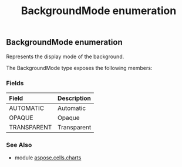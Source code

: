 ﻿---
title: BackgroundMode enumeration
second_title: Aspose.Cells for Python via .NET API References
description: 
type: docs
weight: 370
url: /aspose.cells.charts/backgroundmode/
is_root: false
---

## BackgroundMode enumeration

Represents the display mode of the background.



The BackgroundMode type exposes the following members:

### Fields
| Field | Description |
| :- | :- |
| AUTOMATIC | Automatic |
| OPAQUE | Opaque |
| TRANSPARENT | Transparent |



### See Also
* module [aspose.cells.charts](..)
